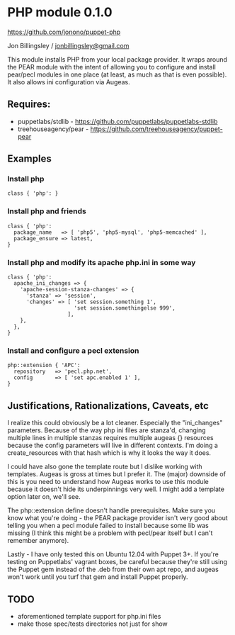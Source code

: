 # PHP module 0.1.0

https://github.com/jonono/puppet-php

Jon Billingsley / jonbillingsley@gmail.com

This module installs PHP from your local package provider. It wraps around the PEAR module with the intent of allowing you to configure and install pear/pecl modules in one place (at least, as much as that is even possible). It also allows ini configuration via Augeas.

## Requires:

* puppetlabs/stdlib - https://github.com/puppetlabs/puppetlabs-stdlib
* treehouseagency/pear - https://github.com/treehouseagency/puppet-pear

## Examples

### Install php

    class { 'php': }

### Install php and friends

    class { 'php':
      package_name   => [ 'php5', 'php5-mysql', 'php5-memcached' ],
      package_ensure => latest,
    }

### Install php and modify its apache php.ini in some way

    class { 'php':
      apache_ini_changes => {
        'apache-session-stanza-changes' => {
          'stanza' => 'session',
          'changes' => [ 'set session.something 1',
                         'set session.somethingelse 999',
                       ],
        },
      },
    }

### Install and configure a pecl extension

    php::extension { 'APC':
      repository   => 'pecl.php.net',
      config       => [ 'set apc.enabled 1' ],
    }

## Justifications, Rationalizations, Caveats, etc
I realize this could obviously be a lot cleaner. Especially the "ini_changes" parameters. Because of the way php ini files are stanza'd, changing multiple lines in multiple stanzas requires multiple augeas {} resources because the config parameters will live in different contexts. I'm doing a create_resources with that hash which is why it looks the way it does.

I could have also gone the template route but I dislike working with templates. Augeas is gross at times but I prefer it. The (major) downside of this is you need to understand how Augeas works to use this module because it doesn't hide its underpinnings very well. I might add a template option later on, we'll see.

The php::extension define doesn't handle prerequisites. Make sure you know what you're doing - the PEAR package provider isn't very good about telling you when a pecl module failed to install because some lib was missing (I think this might be a problem with pecl/pear itself but I can't remember anymore).

Lastly - I have only tested this on Ubuntu 12.04 with Puppet 3+. If you're testing on Puppetlabs' vagrant boxes, be careful because they're still using the Puppet gem instead of the .deb from their own apt repo, and augeas won't work until you turf that gem and install Puppet properly.

## TODO
* aforementioned template support for php.ini files
* make those spec/tests directories not just for show
